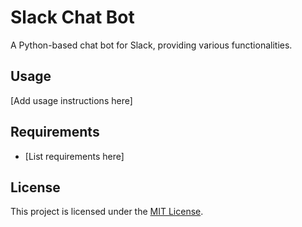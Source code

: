 # Slack Chat Bot

A Python-based chat bot for Slack, providing various functionalities. 

## Usage

[Add usage instructions here]

## Requirements

- [List requirements here]

## License

This project is licensed under the [MIT License](LICENSE).
